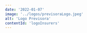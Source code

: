 ```yaml
---
date: '2022-01-07'
image: '../logos/previsoraLogo.jpeg'
alt: 'Logo Previsora'
contentId: 'logoInsurers'
---
```

